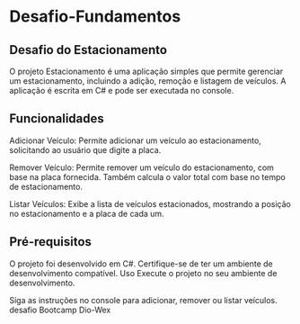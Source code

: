 # Desafio-Fundamentos

## Desafio do Estacionamento
O projeto Estacionamento é uma aplicação simples que permite gerenciar um estacionamento, incluindo a adição, remoção e listagem de veículos. A aplicação é escrita em C# e pode ser executada no console.

## Funcionalidades
Adicionar Veículo: Permite adicionar um veículo ao estacionamento, solicitando ao usuário que digite a placa.

Remover Veículo: Permite remover um veículo do estacionamento, com base na placa fornecida. Também calcula o valor total com base no tempo de estacionamento.

Listar Veículos: Exibe a lista de veículos estacionados, mostrando a posição no estacionamento e a placa de cada um.

## Pré-requisitos
O projeto foi desenvolvido em C#. Certifique-se de ter um ambiente de desenvolvimento compatível.
Uso
Execute o projeto no seu ambiente de desenvolvimento.

Siga as instruções no console para adicionar, remover ou listar veículos.
desafio Bootcamp Dio-Wex
